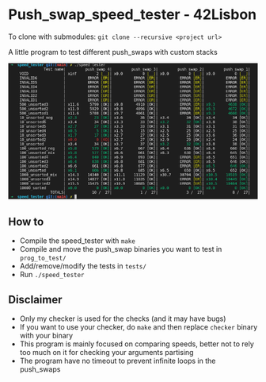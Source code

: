 # Push_swap_speed_tester - 42Lisbon

To clone with submodules: `git clone --recursive <project url>`

A little program to test different push_swaps with custom stacks

![Screenshot](screenshot.png)

## How to
- Compile the speed_tester with `make`
- Compile and move the push_swap binaries you want to test in `prog_to_test/`
- Add/remove/modify the tests in `tests/`
- Run `./speed_tester`

## Disclaimer
- Only my checker is used for the checks (and it may have bugs)
- If you want to use your checker, do `make` and then replace `checker` binary with your binary
- This program is mainly focused on comparing speeds, better not to rely too much on it for checking your arguments partising
- The program have no timeout to prevent infinite loops in the push_swaps
